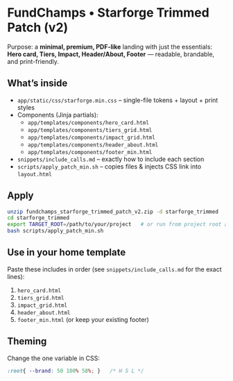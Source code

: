 # FundChamps • Starforge Trimmed Patch (v2)
Purpose: a **minimal, premium, PDF-like** landing with just the essentials:
**Hero card, Tiers, Impact, Header/About, Footer** — readable, brandable, and print-friendly.

## What’s inside
- `app/static/css/starforge.min.css` – single-file tokens + layout + print styles
- Components (Jinja partials):
  - `app/templates/components/hero_card.html`
  - `app/templates/components/tiers_grid.html`
  - `app/templates/components/impact_grid.html`
  - `app/templates/components/header_about.html`
  - `app/templates/components/footer_min.html`
- `snippets/include_calls.md` – exactly how to include each section
- `scripts/apply_patch_min.sh` – copies files & injects CSS link into `layout.html`

## Apply
```bash
unzip fundchamps_starforge_trimmed_patch_v2.zip -d starforge_trimmed
cd starforge_trimmed
export TARGET_ROOT=/path/to/your/project   # or run from project root and omit
bash scripts/apply_patch_min.sh
```

## Use in your home template
Paste these includes in order (see `snippets/include_calls.md` for the exact lines):
1. `hero_card.html`
2. `tiers_grid.html`
3. `impact_grid.html`
4. `header_about.html`
5. `footer_min.html` (or keep your existing footer)

## Theming
Change the one variable in CSS:
```css
:root{ --brand: 50 100% 58%; }   /* H S L */
```
